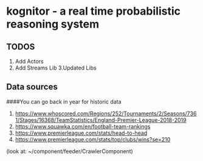 # kognitor - a real time probabilistic reasoning system

## TODOS
1. Add Actors
2. Add Streams Lib
3.Updated Libs 

## Data sources
####You can go back in year for historic data
1. https://www.whoscored.com/Regions/252/Tournaments/2/Seasons/7361/Stages/16368/TeamStatistics/England-Premier-League-2018-2019
2. https://www.squawka.com/en/football-team-rankings
3. https://www.premierleague.com/stats/head-to-head
4. https://www.premierleague.com/stats/top/clubs/wins?se=210

(look at: ~/component/feeder/CrawlerComponent)
